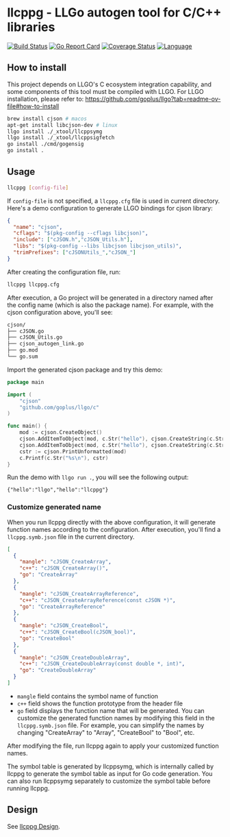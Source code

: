 llcppg - LLGo autogen tool for C/C++ libraries
====

[![Build Status](https://github.com/goplus/llcppg/actions/workflows/go.yml/badge.svg)](https://github.com/goplus/llcppg/actions/workflows/go.yml)
[![Go Report Card](https://goreportcard.com/badge/github.com/goplus/llcppg)](https://goreportcard.com/report/github.com/goplus/llcppg)
[![Coverage Status](https://codecov.io/gh/goplus/llcppg/branch/main/graph/badge.svg)](https://codecov.io/gh/goplus/llcppg)
[![Language](https://img.shields.io/badge/language-Go+-blue.svg)](https://github.com/goplus/gop)

## How to install

This project depends on LLGO's C ecosystem integration capability, and some components of this tool must be compiled with LLGO. For LLGO installation, please refer to:
https://github.com/goplus/llgo?tab=readme-ov-file#how-to-install

```bash
brew install cjson # macos
apt-get install libcjson-dev # linux
llgo install ./_xtool/llcppsymg
llgo install ./_xtool/llcppsigfetch
go install ./cmd/gogensig
go install .
```


## Usage

```sh
llcppg [config-file]
```

If `config-file` is not specified, a `llcppg.cfg` file is used in current directory. 
Here's a demo configuration to generate LLGO bindings for cjson library:

```json
{
  "name": "cjson",
  "cflags": "$(pkg-config --cflags libcjson)",
  "include": ["cJSON.h","cJSON_Utils.h"],
  "libs": "$(pkg-config --libs libcjson libcjson_utils)",
  "trimPrefixes": ["cJSONUtils_","cJSON_"]
}
```

After creating the configuration file, run:

```bash
llcppg llcppg.cfg
```

After execution, a Go project will be generated in a directory named after the config name (which is also the package name). For example, with the cjson configuration above, you'll see:

```bash
cjson/
├── cJSON.go
├── cJSON_Utils.go
├── cjson_autogen_link.go
├── go.mod
└── go.sum
```

Import the generated cjson package and try this demo:

```go
package main

import (
    "cjson"
    "github.com/goplus/llgo/c"
)

func main() {
    mod := cjson.CreateObject()
    cjson.AddItemToObject(mod, c.Str("hello"), cjson.CreateString(c.Str("llgo")))
    cjson.AddItemToObject(mod, c.Str("hello"), cjson.CreateString(c.Str("llcppg")))
    cstr := cjson.PrintUnformatted(mod)
    c.Printf(c.Str("%s\n"), cstr)
}
```
Run the demo with `llgo run .`, you will see the following output:
```
{"hello":"llgo","hello":"llcppg"}
```

### Customize generated name

When you run llcppg directly with the above configuration, it will generate function names according to the configuration. After execution, you'll find a `llcppg.symb.json` file in the current directory. 

```json
[
  {
    "mangle": "cJSON_CreateArray",
    "c++": "cJSON_CreateArray()",
    "go": "CreateArray"
  },
  {
    "mangle": "cJSON_CreateArrayReference",
    "c++": "cJSON_CreateArrayReference(const cJSON *)",
    "go": "CreateArrayReference"
  },
  {
    "mangle": "cJSON_CreateBool",
    "c++": "cJSON_CreateBool(cJSON_bool)",
    "go": "CreateBool"
  },
  {
    "mangle": "cJSON_CreateDoubleArray",
    "c++": "cJSON_CreateDoubleArray(const double *, int)",
    "go": "CreateDoubleArray"
  }
]
```

- `mangle` field contains the symbol name of function
- `c++` field shows the function prototype from the header file
- `go` field displays the function name that will be generated. You can customize the generated function names by modifying this field in the `llcppg.symb.json` file. For example, you can simplify the names by changing "CreateArray" to "Array", "CreateBool" to "Bool", etc.

After modifying the file, run llcppg again to apply your customized function names.

The symbol table is generated by llcppsymg, which is internally called by llcppg to generate the symbol table as input for Go code generation. You can also run llcppsymg separately to customize the symbol table before running llcppg.

## Design

See [llcppg Design](design.md).
